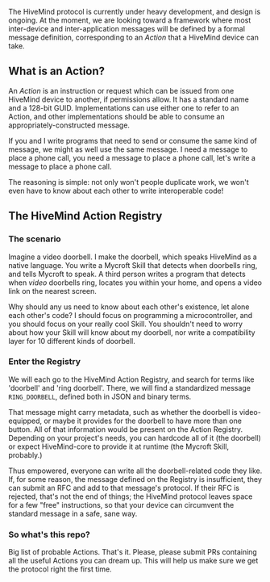 The HiveMind protocol is currently under heavy development, and design is ongoing. At the moment, we are looking toward a framework where most inter-device and inter-application messages will be defined by a formal message definition, corresponding to an *Action* that a HiveMind device can take.

## What is an Action?

An *Action* is an instruction or request which can be issued from one HiveMind device to another, if permissions allow. It has a standard name and a 128-bit GUID. Implementations can use either one to refer to an Action, and other implementations should be able to consume an appropriately-constructed message.

If you and I write programs that need to send or consume the same kind of message, we might as well use the same message. I need a message to place a phone call, you need a message to place a phone call, let's write a message to place a phone call.

The reasoning is simple: not only won't people duplicate work, we won't even have to know about each other to write interoperable code!

## The HiveMind Action Registry

### The scenario

Imagine a video doorbell. I make the doorbell, which speaks HiveMind as a native language. You write a Mycroft Skill that detects when doorbells ring, and tells Mycroft to speak. A third person writes a program that detects when *video* doorbells ring, locates you within your home, and opens a video link on the nearest screen.

Why should any us need to know about each other's existence, let alone each other's code? I should focus on programming a microcontroller, and you should focus on your really cool Skill. You shouldn't need to worry about how your Skill will know about my doorbell, nor write a compatibility layer for 10 different kinds of doorbell.

### Enter the Registry

We will each go to the HiveMind Action Registry, and search for terms like 'doorbell' and 'ring doorbell'. There, we will find a standardized message `RING_DOORBELL`, defined both in JSON and binary terms.

That message might carry metadata, such as whether the doorbell is video-equipped, or maybe it provides for the doorbell to have more than one button. All of that information would be present on the Action Registry. Depending on your project's needs, you can hardcode all of it (the doorbell) or expect HiveMind-core to provide it at runtime (the Mycroft Skill, probably.)

Thus empowered, everyone can write all the doorbell-related code they like. If, for some reason, the message defined on the Registry is insufficient, they can submit an RFC and add to that message's protocol. If their RFC is rejected, that's not the end of things; the HiveMind protocol leaves space for a few "free" instructions, so that your device can circumvent the standard message in a safe, sane way.

### So what's this repo?

Big list of probable Actions. That's it. Please, please submit PRs containing all the useful Actions you can dream up. This will help us make sure we get the protocol right the first time.